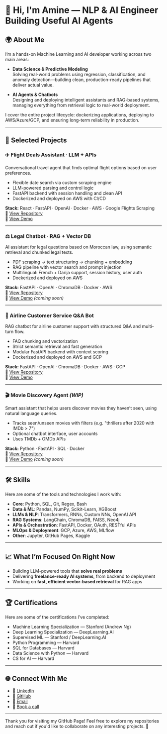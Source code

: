 # 👋 Hi, I'm Amine — NLP & AI Engineer Building Useful AI Agents

## 🌍 About Me

I’m a hands-on Machine Learning and AI developer working across two main areas:

- **Data Science & Predictive Modeling**  
  Solving real-world problems using regression, classification, and anomaly detection—building clean, production-ready pipelines that deliver actual value.

- **AI Agents & Chatbots**  
  Designing and deploying intelligent assistants and RAG-based systems, managing everything from retrieval logic to real-world deployment.

I cover the entire project lifecycle: dockerizing applications, deploying to AWS/Azure/GCP, and ensuring long-term reliability in production.

---

## 🚀 Selected Projects

### ✈️ Flight Deals Assistant · LLM + APIs  
Conversational travel agent that finds optimal flight options based on user preferences.

- Flexible date search via custom scraping engine  
- LLM-powered parsing and control logic  
- FastAPI backend with session handling and clean API  
- Dockerized and deployed on AWS with CI/CD  

**Stack:** React · FastAPI · OpenAI · Docker · AWS · Google Flights Scraping  
🔗 [View Repository](https://github.com/aminebenkii/best-flight-deals-assistant)  
🎥 [View Demo](http://flight-sniper-frontend.s3-website.eu-north-1.amazonaws.com)

---

### ⚖️ Legal Chatbot · RAG + Vector DB  
AI assistant for legal questions based on Moroccan law, using semantic retrieval and chunked legal texts.

- PDF scraping → text structuring → chunking + embedding  
- RAG pipeline with vector search and prompt injection  
- Multilingual: French + Darija support, session history, user auth  
- Dockerized and deployed on AWS  

**Stack:** FastAPI · OpenAI · ChromaDB · Docker · AWS  
🔗 [View Repository](https://github.com/aminebenkii/legal-assistant-moroccan-law)  
🎥 [View Demo](#) *(coming soon)*

---

### 🛫 Airline Customer Service Q&A Bot  
RAG chatbot for airline customer support with structured Q&A and multi-turn flow.

- FAQ chunking and vectorization  
- Strict semantic retrieval and fast generation  
- Modular FastAPI backend with context scoring  
- Dockerized and deployed on AWS and GCP  

**Stack:** FastAPI · OpenAI · ChromaDB · Docker · AWS · GCP  
🔗 [View Repository](https://github.com/aminebenkii/airline-rag-customer-service)  
🎥 [View Demo](https://airline-chatbot-781069302485.europe-west9.run.app/)

---

### 🎬 Movie Discovery Agent *(WIP)*  
Smart assistant that helps users discover movies they haven’t seen, using natural language queries.

- Tracks seen/unseen movies with filters (e.g. "thrillers after 2020 with IMDb > 7")  
- Optional chatbot interface, user accounts  
- Uses TMDb + OMDb APIs  

**Stack:** Python · FastAPI · SQL · Docker  
🔗 [View Repository](https://github.com/aminebenkii/movie-recommander-assistant)  
🎥 [View Demo](#) *(coming soon)*

---


## 🛠️ Skills
Here are some of the tools and technologies I work with:

- **Core**: Python, SQL, Git, Regex, Bash  
- **Data & ML**: Pandas, NumPy, Scikit-Learn, XGBoost  
- **LLMs & NLP**: Transformers, RNNs, Custom NNs, OpenAI API  
- **RAG Systems**: LangChain, ChromaDB, FAISS, Neo4j  
- **APIs & Orchestration**: FastAPI, Docker, OAuth, RESTful APIs  
- **MLOps & Deployment**: GCP, Azure, AWS, MLflow  
- **Other**: Jupyter, GitHub Pages, Kaggle

---


## 📈 What I’m Focused On Right Now  

- Building LLM-powered tools that **solve real problems**
- Delivering **freelance-ready AI systems**, from backend to deployment
- Working on **fast, efficient vector-based retrieval** for RAG apps

  
---


## 🏆 Certifications

Here are some of the certifications I’ve completed:

- Machine Learning Specialization — Stanford (Andrew Ng)
- Deep Learning Specialization — DeepLearning.AI
- Supervised ML — Stanford / DeepLearning.AI  
- Python Programming — Harvard  
- SQL for Databases — Harvard  
- Data Science with Python — Harvard  
- CS for AI — Harvard

---

## 🌐 Connect With Me

- 🔗 [LinkedIn](https://www.linkedin.com/in/amine-benkirane-ml/)  
- 💼 [GitHub](https://github.com/aminebenkii)  
- 📧 [Email](mailto:aminebenkirane.pro@gmail.com)  
- 📅 [Book a call](https://calendly.com/aminebenkirane-pro/30min)

---

Thank you for visiting my GitHub Page! Feel free to explore my repositories and reach out if you'd like to collaborate on any interesting projects. 🚀
